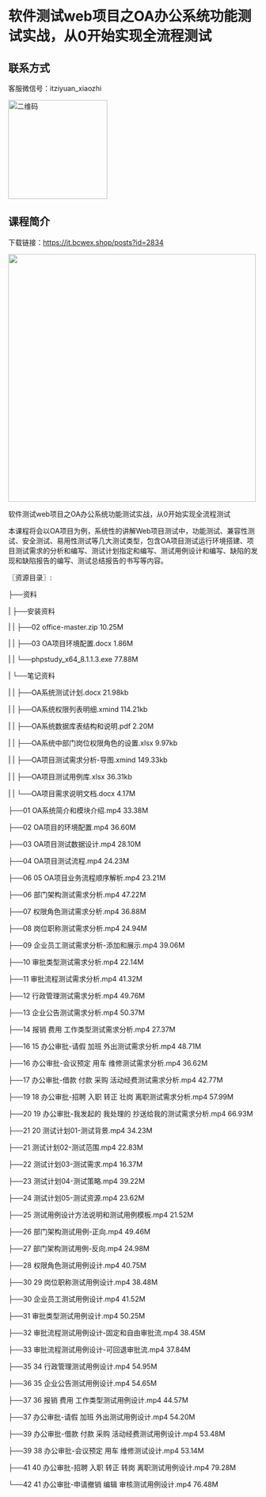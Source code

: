 # 软件测试web项目之OA办公系统功能测试实战，从0开始实现全流程测试

## 联系方式

客服微信号：itziyuan_xiaozhi

<img src="https://ziyuanyun.oss-cn-guangzhou.aliyuncs.com/common/20240614073449/666b82192834a.jpg" width="200" height="200" alt="二维码">

## 课程简介

下载链接：https://it.bcwex.shop/posts?id=2834

<img src="https://ziyuanyun.oss-cn-guangzhou.aliyuncs.com/yun/20240515184344/664491e0c113a.jpg" width="500" alt="">

  软件测试web项目之OA办公系统功能测试实战，从0开始实现全流程测试



 本课程将会以OA项目为例，系统性的讲解Web项目测试中，功能测试、兼容性测试、安全测试、易用性测试等几大测试类型，包含OA项目测试运行环境搭建、项目测试需求的分析和编写、测试计划指定和编写、测试用例设计和编写、缺陷的发现和缺陷报告的编写、测试总结报告的书写等内容。

 〖资源目录〗:

 ├──资料

 | ├──安装资料

 | | ├──02 office-master.zip 10.25M

 | | ├──03 OA项目环境配置.docx 1.86M

 | | └──phpstudy_x64_8.1.1.3.exe 77.88M

 | └──笔记资料

 | | ├──OA系统测试计划.docx 21.98kb

 | | ├──OA系统权限列表明细.xmind 114.21kb

 | | ├──OA系统数据库表结构和说明.pdf 2.20M

 | | ├──OA系统中部门岗位权限角色的设置.xlsx 9.97kb

 | | ├──OA项目测试需求分析-导图.xmind 149.33kb

 | | ├──OA项目测试用例库.xlsx 36.31kb

 | | └──OA项目需求说明文档.docx 4.17M

 ├──01 OA系统简介和模块介绍.mp4 33.38M

 ├──02 OA项目的环境配置.mp4 36.60M

 ├──03 OA项目测试数据设计.mp4 28.10M

 ├──04 OA项目测试流程.mp4 24.23M

 ├──06 05 OA项目业务流程顺序解析.mp4 23.21M

 ├──06 部门架构测试需求分析.mp4 47.22M

 ├──07 权限角色测试需求分析.mp4 36.88M

 ├──08 岗位职称测试需求分析.mp4 24.94M

 ├──09 企业员工测试需求分析-添加和展示.mp4 39.06M

 ├──10 审批类型测试需求分析.mp4 22.14M

 ├──11 审批流程测试需求分析.mp4 41.32M

 ├──12 行政管理测试需求分析.mp4 49.76M

 ├──13 企业公告测试需求分析.mp4 50.37M

 ├──14 报销 费用 工作类型测试需求分析.mp4 27.37M

 ├──16 15 办公审批-请假 加班 外出测试需求分析.mp4 48.71M

 ├──16 办公审批-会议预定 用车 维修测试需求分析.mp4 36.62M

 ├──17 办公审批-借款 付款 采购 活动经费测试需求分析.mp4 42.77M

 ├──19 18 办公审批-招聘 入职 转正 壮岗 离职测试需求分析.mp4 57.99M

 ├──20 19 办公审批-我发起的 我处理的 抄送给我的测试需求分析.mp4 66.93M

 ├──21 20 测试计划01-测试背景.mp4 34.23M

 ├──21 测试计划02-测试范围.mp4 22.83M

 ├──22 测试计划03-测试需求.mp4 16.37M

 ├──23 测试计划04-测试策略.mp4 39.22M

 ├──24 测试计划05-测试资源.mp4 23.62M

 ├──25 测试用例设计方法说明和测试用例模板.mp4 21.52M

 ├──26 部门架构测试用例-正向.mp4 49.46M

 ├──27 部门架构测试用例-反向.mp4 24.98M

 ├──28 权限角色测试用例设计.mp4 40.75M

 ├──30 29 岗位职称测试用例设计.mp4 38.48M

 ├──30 企业员工测试用例设计.mp4 41.52M

 ├──31 审批类型测试用例设计.mp4 50.25M

 ├──32 审批流程测试用例设计-固定和自由审批流.mp4 38.45M

 ├──33 审批流程测试用例设计-可回退审批流.mp4 37.84M

 ├──35 34 行政管理测试用例设计.mp4 54.95M

 ├──36 35 企业公告测试用例设计.mp4 54.65M

 ├──37 36 报销 费用 工作类型测试用例设计.mp4 44.57M

 ├──37 办公审批-请假 加班 外出测试用例设计.mp4 54.20M

 ├──39 办公审批-借款 付款 采购 活动经费测试用例设计.mp4 53.48M

 ├──39 38 办公审批-会议预定 用车 维修测试设计.mp4 53.14M

 ├──41 40 办公审批-招聘 入职 转正 转岗 离职测试用例设计.mp4 79.28M

 └──42 41 办公审批-申请撤销 编辑 审核测试用例设计.mp4 76.48M

  